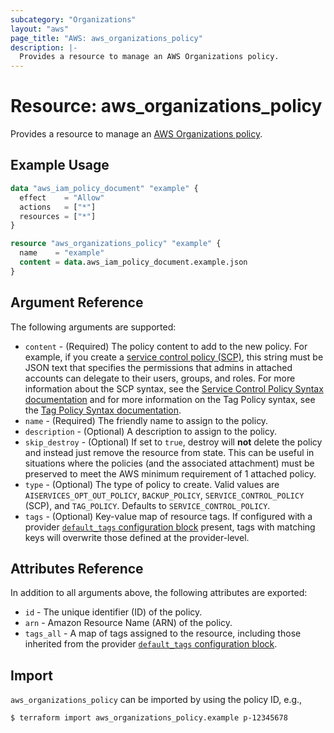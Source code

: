 ```yaml
---
subcategory: "Organizations"
layout: "aws"
page_title: "AWS: aws_organizations_policy"
description: |-
  Provides a resource to manage an AWS Organizations policy.
---
```


# Resource: aws_organizations_policy

Provides a resource to manage an [AWS Organizations policy](https://docs.aws.amazon.com/organizations/latest/userguide/orgs_manage_policies.html).

## Example Usage

```terraform
data "aws_iam_policy_document" "example" {
  effect    = "Allow"
  actions   = ["*"]
  resources = ["*"]
}

resource "aws_organizations_policy" "example" {
  name    = "example"
  content = data.aws_iam_policy_document.example.json
}
```

## Argument Reference

The following arguments are supported:

* `content` - (Required) The policy content to add to the new policy. For example, if you create a [service control policy (SCP)](https://docs.aws.amazon.com/organizations/latest/userguide/orgs_manage_policies_scp.html), this string must be JSON text that specifies the permissions that admins in attached accounts can delegate to their users, groups, and roles. For more information about the SCP syntax, see the [Service Control Policy Syntax documentation](https://docs.aws.amazon.com/organizations/latest/userguide/orgs_reference_scp-syntax.html) and for more information on the Tag Policy syntax, see the [Tag Policy Syntax documentation](https://docs.aws.amazon.com/organizations/latest/userguide/orgs_manage_policies_example-tag-policies.html).
* `name` - (Required) The friendly name to assign to the policy.
* `description` - (Optional) A description to assign to the policy.
* `skip_destroy` - (Optional) If set to `true`, destroy will **not** delete the policy and instead just remove the resource from state. This can be useful in situations where the policies (and the associated attachment) must be preserved to meet the AWS minimum requirement of 1 attached policy.
* `type` - (Optional) The type of policy to create. Valid values are `AISERVICES_OPT_OUT_POLICY`, `BACKUP_POLICY`, `SERVICE_CONTROL_POLICY` (SCP), and `TAG_POLICY`. Defaults to `SERVICE_CONTROL_POLICY`.
* `tags` - (Optional) Key-value map of resource tags. If configured with a provider [`default_tags` configuration block](https://registry.terraform.io/providers/hashicorp/aws/latest/docs#default_tags-configuration-block) present, tags with matching keys will overwrite those defined at the provider-level.

## Attributes Reference

In addition to all arguments above, the following attributes are exported:

* `id` - The unique identifier (ID) of the policy.
* `arn` - Amazon Resource Name (ARN) of the policy.
* `tags_all` - A map of tags assigned to the resource, including those inherited from the provider [`default_tags` configuration block](https://registry.terraform.io/providers/hashicorp/aws/latest/docs#default_tags-configuration-block).

## Import

`aws_organizations_policy` can be imported by using the policy ID, e.g.,

```
$ terraform import aws_organizations_policy.example p-12345678
```
